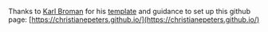 Thanks to [Karl Broman](https://kbroman.org/about.html) for his
[template](https://kbroman.org/simple_site/pages/independent_site)
and guidance to set up this github page:
[https://christianepeters.github.io/](https://christianepeters.github.io/)
